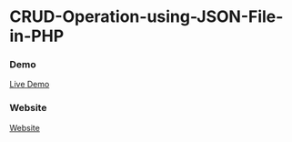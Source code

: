 # CRUD-Operation-using-JSON-File-in-PHP

### Demo

<a href="https://youtu.be/Qnsc2r292Sg" rel="nofollow"> Live Demo </a>

### Website
<a href="https://codeat21.com/crud-operation-using-json-file-in-php/" rel="nofollow"> Website </a>
